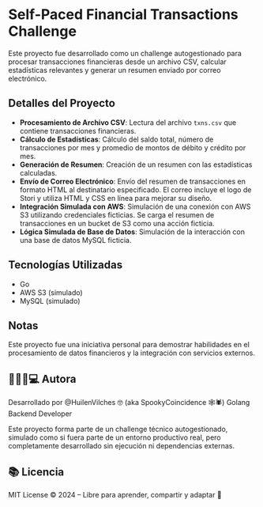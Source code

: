 # Self-Paced Financial Transactions Challenge

Este proyecto fue desarrollado como un challenge autogestionado para procesar transacciones financieras desde un archivo CSV, calcular estadísticas relevantes y generar un resumen enviado por correo electrónico. 

## Detalles del Proyecto

- **Procesamiento de Archivo CSV**: Lectura del archivo `txns.csv` que contiene transacciones financieras.
- **Cálculo de Estadísticas**: Cálculo del saldo total, número de transacciones por mes y promedio de montos de débito y crédito por mes.
- **Generación de Resumen**: Creación de un resumen con las estadísticas calculadas.
- **Envío de Correo Electrónico**: Envío del resumen de transacciones en formato HTML al destinatario especificado. El correo incluye el logo de Stori y utiliza HTML y CSS en línea para mejorar su diseño.
- **Integración Simulada con AWS**: Simulación de una conexión con AWS S3 utilizando credenciales ficticias. Se carga el resumen de transacciones en un bucket de S3 como una acción ficticia.
- **Lógica Simulada de Base de Datos**: Simulación de la interacción con una base de datos MySQL ficticia.

## Tecnologías Utilizadas

- Go
- AWS S3 (simulado)
- MySQL (simulado)

## Notas

Este proyecto fue una iniciativa personal para demostrar habilidades en el procesamiento de datos financieros y la integración con servicios externos. 


## 👩🏻‍💻💻 Autora
Desarrollado por @HuilenVilches 🤓 (aka SpookyCoincidence 🕸️🕷️)
Golang Backend Developer 

Este proyecto forma parte de un challenge técnico autogestionado, simulado como si fuera parte de un entorno productivo real, pero completamente desarrollado sin ejecución ni dependencias externas.

## 📚 Licencia
MIT License © 2024 – Libre para aprender, compartir y adaptar 🚀

